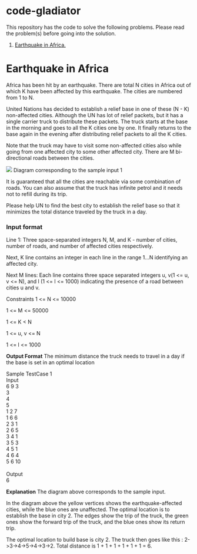 # code-gladiator
This repository has the code to solve the following problems. Please read the problem(s) before going into the solution.
<ol>
  <li>
    <a href="https://www.techgig.com/practice/question/Y0Y2NndVR2FYTUFxZElLRkhRYzdPQT09"> Earthquake in Africa.</a>
  </li>
</ol>

<h1>Earthquake in Africa</h1>
<p>Africa has been hit by an earthquake. There are total N cities in Africa out of which K have been affected by this earthquake. The cities are numbered from 1 to N.</p>

<p>United Nations has decided to establish a relief base in one of these (N - K) non-affected cities. Although the UN has lot of relief packets, but it has a single carrier truck to distribute these packets. The truck starts at the base in the morning and goes to all the K cities one by one. It finally returns to the base again in the evening after distributing relief packets to all the K cities.</p>

<p>Note that the truck may have to visit some non-affected cities also while going from one affected city to some other affected city. There are M bi-directional roads between the cities.</p>

<img src="https://www.techgig.com/files/nicUploads/962627561885314.jpg"></img>
<span>Diagram corresponding to the sample input 1</span>

<p>It is guaranteed that all the cities are reachable via some combination of roads. You can also assume that the truck has infinite petrol and it needs not to refill during its trip.</p>

<p>Please help UN to find the best city to establish the relief base so that it minimizes the total distance traveled by the truck in a day.</p>

<h3>Input format</h3>
<p>Line 1: Three space-separated integers N, M, and K - number of cities, number of roads, and number of affected cities respectively.</p>
<p>Next, K line contains an integer in each line in the range 1...N identifying an affected city.</p>
<p>Next M lines: Each line contains three space separated integers u, v(1 <= u, v <= N), and l (1 <= l <= 1000) indicating the presence of a road between cities u and v.</p>

Constraints
1 <= N <= 10000

1 <= M <= 50000

1 <= K < N

1 <= u, v <= N

1 <= l <= 1000

<b>Output Format</b>
The minimum distance the truck needs to travel in a day if the base is set in an optimal location

Sample TestCase 1
<br/>
Input<br/>
6 9 3<br/>
3<br/>
4<br/>
5<br/>
1 2 7<br/>
1 6 6<br/>
2 3 1<br/>
2 6 5<br/>
3 4 1<br/>
3 5 3<br/>
4 5 1<br/>
4 6 4<br/>
5 6 10<br/>
<br/>
Output<br/>
6

<b>Explanation</b>
The diagram above corresponds to the sample input.


In the diagram above the yellow vertices shows the earthquake-affected cities, while the blue ones are unaffected. The optimal location is to establish the base in city 2. The edges show the trip of the truck, the green ones show the forward trip of the truck, and the blue ones show its return trip.


The optimal location to build base is city 2. The truck then goes like this : 2->3->4->5->4->3->2. Total distance is 1 + 1 + 1 + 1 + 1 + 1 = 6.
